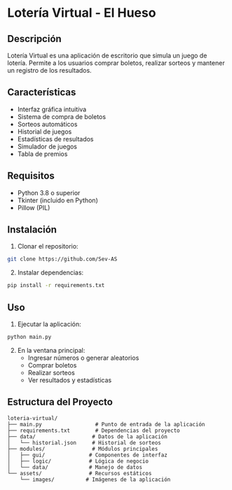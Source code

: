 # Lotería Virtual - El Hueso

## Descripción
Lotería Virtual es una aplicación de escritorio que simula un juego de lotería. Permite a los usuarios comprar boletos, realizar sorteos y mantener un registro de los resultados.

## Características
- Interfaz gráfica intuitiva
- Sistema de compra de boletos
- Sorteos automáticos
- Historial de juegos
- Estadísticas de resultados
- Simulador de juegos
- Tabla de premios

## Requisitos
- Python 3.8 o superior
- Tkinter (incluido en Python)
- Pillow (PIL)

## Instalación
1. Clonar el repositorio:
```bash
git clone https://github.com/Sev-AS
```

2. Instalar dependencias:
```bash
pip install -r requirements.txt
```

## Uso
1. Ejecutar la aplicación:
```bash
python main.py
```

2. En la ventana principal:
   - Ingresar números o generar aleatorios
   - Comprar boletos
   - Realizar sorteos
   - Ver resultados y estadísticas

## Estructura del Proyecto
```
loteria-virtual/
├── main.py                 # Punto de entrada de la aplicación
├── requirements.txt        # Dependencias del proyecto
├── data/                  # Datos de la aplicación
│   └── historial.json     # Historial de sorteos
├── modules/               # Módulos principales
│   ├── gui/              # Componentes de interfaz
│   ├── logic/            # Lógica de negocio
│   └── data/             # Manejo de datos
└── assets/               # Recursos estáticos
    └── images/          # Imágenes de la aplicación
```

